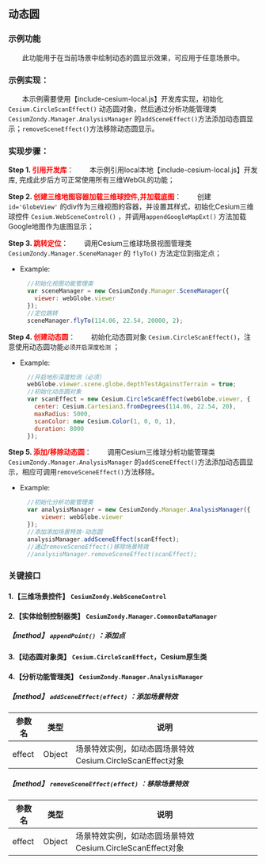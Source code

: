 ## 动态圆

### 示例功能

&ensp;&ensp;&ensp;&ensp;此功能用于在当前场景中绘制动态的圆显示效果，可应用于任意场景中。

### 示例实现：

&ensp;&ensp;&ensp;&ensp;本示例需要使用【include-cesium-local.js】开发库实现，初始化 `Cesium.CircleScanEffect()` 动态圆对象，然后通过分析功能管理类`CesiumZondy.Manager.AnalysisManager` 的`addSceneEffect()`方法添加动态圆显示；`removeSceneEffect()`方法移除动态圆显示。

### 实现步骤：

**Step 1. <font color=red>引用开发库</font>**：
&ensp;&ensp;&ensp;&ensp;本示例引用local本地【include-cesium-local.js】开发库, 完成此步后方可正常使用所有三维WebGL的功能；

**Step 2. <font color=red>创建三维地图容器加载三维球控件,并加载底图</font>**：
&ensp;&ensp;&ensp;&ensp;创建 `id='GlobeView'` 的div作为三维视图的容器，并设置其样式，初始化Cesium三维球控件 `Cesium.WebSceneControl()` ，并调用`appendGoogleMapExt()` 方法加载Google地图作为底图显示；

**Step 3. <font color=red>跳转定位</font>**：
&ensp;&ensp;&ensp;&ensp;调用Cesium三维球场景视图管理类 `CesiumZondy.Manager.SceneManager` 的 `flyTo()` 方法定位到指定点；

* Example:
  ``` Javascript
    //初始化视图功能管理类
    var sceneManager = new CesiumZondy.Manager.SceneManager({
      viewer: webGlobe.viewer
    });
    //定位跳转
    sceneManager.flyTo(114.06, 22.54, 20000, 2);
  ```

**Step 4. <font color=red>创建动态圆</font>**：
&ensp;&ensp;&ensp;&ensp;初始化动态圆对象 `Cesium.CircleScanEffect()`，注意使用动态圆功能`必须开启深度检测` ； 

* Example:
  ``` Javascript
    //开启地形深度检测（必须）
    webGlobe.viewer.scene.globe.depthTestAgainstTerrain = true;
    //初始化动态圆对象
    var scanEffect = new Cesium.CircleScanEffect(webGlobe.viewer, {
      center: Cesium.Cartesian3.fromDegrees(114.06, 22.54, 20),
      maxRadius: 5000,
      scanColor: new Cesium.Color(1, 0, 0, 1),
      duration: 8000
    });
  ```

**Step 5. <font color=red>添加/移除动态圆</font>**：
&ensp;&ensp;&ensp;&ensp;调用Cesium三维球分析功能管理类`CesiumZondy.Manager.AnalysisManager` 的`addSceneEffect()`方法添加动态圆显示，相应可调用`removeSceneEffect()`方法移除。

* Example:
  ``` Javascript
    //初始化分析功能管理类
    var analysisManager = new CesiumZondy.Manager.AnalysisManager({
        viewer: webGlobe.viewer
    });
    //添加添加场景特效-动态圆
    analysisManager.addSceneEffect(scanEffect);
    //通过removeSceneEffect()移除场景特效
    //analysisManager.removeSceneEffect(scanEffect);
  ```

### 关键接口

#### 1.【三维场景控件】 `CesiumZondy.WebSceneControl` 

#### 2.【实体绘制控制器类】 `CesiumZondy.Manager.CommonDataManager`

##### 【method】 `appendPoint()` ：添加点

#### 3.【动态圆对象类】 `Cesium.CircleScanEffect`，Cesium原生类

#### 4.【分析功能管理类】 `CesiumZondy.Manager.AnalysisManager`

##### 【method】 `addSceneEffect(effect)` ：添加场景特效

|参数名|类型|说明|
|-|-|-|
|effect|Object|场景特效实例，如动态圆场景特效Cesium.CircleScanEffect对象|

##### 【method】 `removeSceneEffect(effect)` ：移除场景特效

|参数名|类型|说明|
|-|-|-|
|effect|Object|场景特效实例，如动态圆场景特效Cesium.CircleScanEffect对象|
